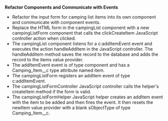 **Refactor Components and Communicate with Events**

* Refactor the input form for camping list items into its own component and communicate with component events.
* Replace the HTML form in the campingList component with a new campingListForm component that calls the clickCreateItem JavaScript controller action when clicked.
* The campingList component listens for a c:addItemEvent event and executes the action handleAddItem in the JavaScript controller. The handleAdditem method saves the record to the database and adds the record to the items value provider.
* The addItemEvent event is of type component and has a Camping_Item__c type attribute named item.
* The campingListForm registers an addItem event of type c:addItemEvent.
* The campingListFormController JavaScript controller calls the helper's createItem method if the form is valid.
* The campingListFormHelper JavaScript helper creates an addItem event with the item to be added and then fires the event. It then resets the newItem value provider with a blank sObjectType of type Camping_Item__c.
